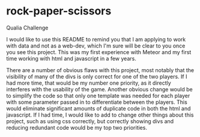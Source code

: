 # rock-paper-scissors
Qualia Challenge

I would like to use this README to remind you that I am applying to work with data and not as a web-dev, which I'm sure will be clear to you once you see this project.  This was my first experience with Meteor and my first time working with html and javascript in a few years.  

There are a number of obvious flaws with this project, most notably that the visibility of many of the divs is only correct for one of the two players.  If I had more time, that would be my number one priority, as it directly interferes with the usability of the game.  Another obvious change would be to simplify the code so that only one template was needed for each player with some parameter passed in to differentiate between the players.  This would eliminate significant amounts of duplicate code in both the html and javascript.  If I had time, I would like to add to change other things about this project, such as using css correctly, but correctly showing divs and reducing redundant code would be my top two priorities. 
